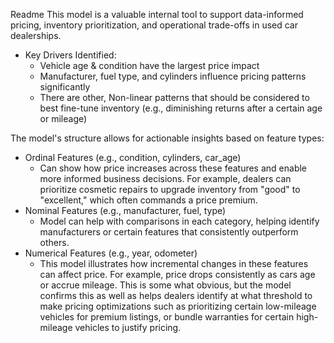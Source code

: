 Readme
This model is a valuable internal tool to support data-informed pricing, inventory prioritization, and operational trade-offs in used car dealerships.
* Key Drivers Identified:
    * Vehicle age & condition have the largest price impact
    * Manufacturer, fuel type, and cylinders influence pricing patterns significantly
    * There are other, Non-linear patterns that should be considered to best fine-tune inventory (e.g., diminishing returns after a certain age or mileage)

The model's structure allows for actionable insights based on feature types:
* Ordinal Features (e.g., condition, cylinders, car_age)
    * Can show how price increases across these features and enable more informed business decisions. For example, dealers can prioritize cosmetic repairs to upgrade inventory from "good" to "excellent," which often commands a price premium.
* Nominal Features (e.g., manufacturer, fuel, type)
    * Model can help with comparisons in each category, helping identify manufacturers or certain features that consistently outperform others.
* Numerical Features (e.g., year, odometer)
    * This model illustrates how incremental changes in these features can affect price. For example, price drops consistently as cars age or accrue mileage. This is some what obvious, but the model confirms this as well as helps dealers identify at what threshold to make pricing optimizations such as prioritizing certain low-mileage vehicles for premium listings, or bundle warranties for certain high-mileage vehicles to justify pricing.
